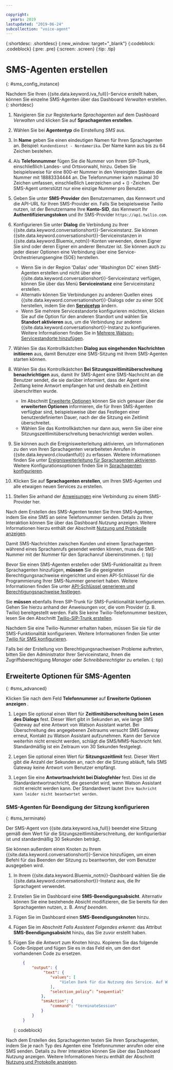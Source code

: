 ```yaml
---

copyright:
  years: 2019
lastupdated: "2019-06-24"
subcollection: "voice-agent"
---
```


{:shortdesc: .shortdesc}
{:new_window: target="_blank"}
{:codeblock: .codeblock}
{:pre: .pre}
{:screen: .screen}
{:tip: .tip}


# SMS-Agenten erstellen
{: #sms_config_instance}

Nachdem Sie Ihren {{site.data.keyword.iva_full}}-Service erstellt haben, können Sie einzelne SMS-Agenten über das Dashboard _Verwalten_ erstellen.
{: shortdesc}

1. Navigieren Sie zur Registerkarte _Sprachagenten_ auf dem Dashboard _Verwalten_ und klicken Sie auf **Sprachagenten erstellen**.

1. Wählen Sie bei **Agententyp** die Einstellung _SMS_ aus.

1. In **Name** geben Sie einen eindeutigen Namen für Ihren Sprachagenten an. Beispiel: `Kundendienst - Nordamerika`. Der Name kann aus bis zu 64 Zeichen bestehen.

1. Als **Telefonnummer** fügen Sie die Nummer von Ihrem SIP-Trunk, einschließlich Landes- und Ortsvorwahl, hinzu. Geben Sie beispielsweise für eine 800-er Nummer in den Vereinigten Staaten die Nummer mit 18883334444 an. Die Telefonnummer kann maximal 30 Zeichen umfassen, einschließlich Leerzeichen und + () -Zeichen. Der SMS-Agent unterstützt nur eine einzige Nummer pro Benutzer.

1. Geben Sie unter **SMS-Provider** den Benutzernamen, das Kennwort und die API-URL für Ihren SMS-Provider ein. Falls Sie beispielsweise _Twilio_ nutzen, ist der Benutzername Ihre **Konto-SID**, das Kennwort Ihr **Authentifizierungstoken** und Ihr SMS-Provider `https://api.twilio.com`.

1. Konfigurieren Sie unter **Dialog** die Verbindung zu Ihrer {{site.data.keyword.conversationshort}}-Serviceinstanz. Sie können {{site.data.keyword.conversationshort}}-Serviceinstanzen in {{site.data.keyword.Bluemix_notm}}-Konten verwenden, deren Eigner Sie sind oder deren Eigner ein anderer Benutzer ist. Sie können auch zu jeder dieser Optionen eine Verbindung über eine Service-Orchestrierungsengine (SOE) herstellen.

   * Wenn Sie in der Region 'Dallas' oder 'Washington DC' einen SMS-Agenten erstellen und nicht über eine {{site.data.keyword.conversationshort}}-Serviceinstanz verfügen, können Sie über das Menü **Serviceinstanz** eine Serviceinstanz erstellen.
   * Alternativ können Sie Verbindungen zu anderen Quellen eines {{site.data.keyword.conversationshort}}-Dialogs oder zu einer SOE herstellen, indem Sie den [**Servicetyp**](/docs/services/voice-agent?topic=voice-agent-other_service#other_service) ändern.
   * Wenn Sie mehrere Servicestandorte konfigurieren möchten, klicken Sie auf die Option für den anderen Standort und wählen Sie **Standort aktivieren** aus, um die Verbindung zur anderen {{site.data.keyword.conversationshort}}-Instanz zu konfigurieren. Weitere Informationen finden Sie in [Mehrere Watson-Servicestandorte hinzufügen](/docs/services/voice-agent?topic=voice-agent-disaster-recovery#add_location).

1. Wählen Sie das Kontrollkästchen **Dialog aus eingehenden Nachrichten initiieren** aus, damit Benutzer eine SMS-Sitzung mit Ihrem SMS-Agenten starten können.

1. Wählen Sie das Kontrollkästchen **Bei Sitzungszeitlimitüberschreitung benachrichtigen** aus, damit Ihr SMS-Agent eine SMS-Nachricht an die Benutzer sendet, die sie darüber informiert, dass der Agent eine Zeitlang keine Antwort empfangen hat und deshalb ein Zeitlimit überschritten wurde. 

    - Im Abschnitt [Erweiterte Optionen](/docs/services/voice-agent?topic=voice-agent-sms_config_instance#sms_advanced) können Sie sich genauer über die **erweiterten Optionen** informieren, die für Ihren SMS-Agenten verfügbar sind, beispielsweise über das Festlegen einer benutzerdefinierten Dauer, nach der die Sitzung ein Zeitlimit überschreitet.
    - Wählen Sie das Kontrollkästchen nur dann aus, wenn Sie über eine Sitzungszeitlimitüberschreitung benachrichtigt werden wollen.

1. Sie können auch die Ereignisweiterleitung aktivieren, um Informationen zu den von Ihren Sprachagenten verarbeiteten Anrufen in {{site.data.keyword.cloudantfull}} zu erfassen. Weitere Informationen finden Sie unter [Ereignisweiterleitung für Sprachagenten aktivieren](/docs/services/voice-agent?topic=voice-agent-event_forwarding). Weitere Konfigurationsoptionen finden Sie in [Sprachagenten konfigurieren](/docs/services/voice-agent?topic=voice-agent-managing#configure_va).

1.  Klicken Sie auf **Sprachagenten erstellen**, um Ihren SMS-Agenten und alle etwaigen neuen Services zu erstellen.

1. Stellen Sie anhand der [Anweisungen](/docs/services/voice-agent?topic=voice-agent-connect-sms) eine Verbindung zu einem SMS-Provider her.

Nach dem Erstellen des SMS-Agenten testen Sie Ihren SMS-Agenten, indem Sie eine SMS an seine Telefonnummer senden. Details zu Ihrer Interaktion können Sie über das Dashboard _Nutzung_ anzeigen. Weitere Informationen hierzu enthält der Abschnitt [Nutzung und Protokolle anzeigen](/docs/services/voice-agent?topic=voice-agent-logging).

Damit SMS-Nachrichten zwischen Kunden und einem Sprachagenten während eines Sprachanrufs gesendet werden können, muss die SMS-Nummer mit der Nummer für den Sprachanruf übereinstimmen.
{: tip}

Bevor Sie einen SMS-Agenten erstellen oder SMS-Funktionalität zu Ihrem Sprachagenten hinzufügen, **müssen** Sie die geeigneten Berechtigungsnachweise eingerichtet und einen API-Schlüssel für die Programmierung Ihrer SMS-Nummer generiert haben. Weitere Informationen finden Sie unter [API-Schlüssel generieren und Berechtigungsnachweise festlegen](/docs/services/voice-agent?topic=voice-agent-connect-sms#sms_access).

Sie **müssen** ebenfalls Ihren SIP-Trunk für SMS-Funktionalität konfigurieren. Gehen Sie hierzu anhand der Anweisungen vor, die vom Provider (z. B. Twilio) bereitgestellt werden. Falls Sie keine Twilio-Telefonnummer besitzen, lesen Sie den Abschnitt [Twilio-SIP-Trunk erstellen](/docs/services/voice-agent?topic=voice-agent-connect#twilio-setup).

Nachdem Sie eine Twilio-Nummer erhalten haben, müssen Sie sie für die SMS-Funktionalität konfigurieren. Weitere Informationen finden Sie unter [Twilio für SMS konfigurieren](/docs/services/voice-agent?topic=voice-agent-connect-sms#twilio-setup).

Falls bei der Erstellung von Berechtigungsnachweisen Probleme auftreten, bitten Sie den Administrator Ihrer Serviceinstanz, Ihnen die Zugriffsberechtigung *Manager* oder *Schreibberechtigter* zu erteilen.
{: tip}

## Erweiterte Optionen für SMS-Agenten
{: #sms_advanced}

Klicken Sie nach dem Feld **Telefonnummer** auf **Erweiterte Optionen anzeigen** .

1. Legen Sie optional einen Wert für **Zeitlimitüberschreitung beim Lesen des Dialogs** fest. Dieser Wert gibt in Sekunden an, wie lange SMS Gateway auf eine Antwort von Watson Assistant wartet. Bei Überschreitung des angegebenen Zeitraums versucht SMS Gateway erneut, Kontakt zu Watson Assistant aufzunehmen. Kann der Service weiterhin nicht erreicht werden, schlägt die SMS/MMS-Nachricht fehl. Standardmäßig ist ein Zeitraum von 30 Sekunden festgelegt.

1. Legen Sie optional einen Wert für **Sitzungszeitlimit** fest. Dieser Wert gibt die Anzahl der Sekunden an, nach der die Sitzung abläuft, falls SMS Gateway keine Antwort vom Benutzer empfängt.

1. Legen Sie eine **Antwortnachricht bei Dialogfehler** fest. Dies ist die Standardantwortnachricht, die gesendet wird, wenn Watson Assistant nicht erreicht werden kann. Der Standardwert lautet `Ihre Nachricht kann leider nicht beantwortet werden`.

### SMS-Agenten für Beendigung der Sitzung konfigurieren
{: #sms_terminate}

Der SMS-Agent von {{site.data.keyword.iva_full}} beendet eine Sitzung gemäß dem Wert für die Sitzungszeitlimitüberschreitung, der konfigurierbar ist und standardmäßig 30 Sekunden beträgt. 

Sie können außerdem einen Knoten zu Ihrem {{site.data.keyword.conversationshort}}-Service hinzufügen, um einen Befehl für das Beenden der Sitzung zu beantworten, der vom Benutzer ausgegeben wird. 

1. In Ihrem {{site.data.keyword.Bluemix_notm}}-Dashboard wählen Sie die {{site.data.keyword.conversationshort}}-Instanz aus, die Ihr Sprachagent verwendet.

1. Erstellen Sie im Dashboard eine **SMS-Beendigungsabsicht**. Alternativ können Sie eine bestehende Absicht modifizieren, die Sie bereits für den Sprachagenten nutzen, z. B. _Anruf beenden_.

1. Fügen Sie im Dashboard einen **SMS-Beendigungsknoten** hinzu.

1. Fügen Sie im Abschnitt _Falls Assistent Folgendes erkennt:_ das Attribut **SMS-Beendigungsabsicht** hinzu, das Sie zuvor erstellt haben.

1. Fügen Sie die Antwort zum Knoten hinzu. Kopieren Sie das folgende Code-Snippet und fügen Sie es in das Feld ein, um den dort vorhandenen Code zu ersetzen.

    ```json
        {
            "output": {
                 "text": {
                    "values": [
                        "Vielen Dank für die Nutzung des Service. Auf Wiedersehen!"
                    ],
                    "selection_policy”: “sequential"
                },
                "smsAction": {
                    "command": "terminateSession"
                }
            }
        }
    ```
    {: codeblock}

Nach dem Erstellen des Sprachagenten testen Sie Ihren Sprachagenten, indem Sie je nach Typ des Agenten eine Telefonnummer anrufen oder eine SMS senden. Details zu Ihrer Interaktion können Sie über das Dashboard _Nutzung_ anzeigen. Weitere Informationen hierzu enthält der Abschnitt [Nutzung und Protokolle anzeigen](/docs/services/voice-agent?topic=voice-agent-logging).
